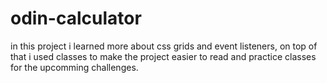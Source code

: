 # odin-calculator

in this project i learned more about css grids and event listeners,
on top of that i used classes to make the project easier to read and practice classes for the upcomming challenges.
